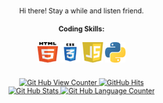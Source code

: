 ##

<div align='center'>
  <p width="250px"> 
    Hi there! Stay a while and listen friend.
  </p>
</div>

<div align='center'>
  <h4>Coding Skills:</h4>
  <code><img alt="HTML 5" width="42" height="42" src="/images/html5.svg"></code>
  <code><img alt="CSS 3" width="42" height="42" src="/images/css3.svg"></code>
  <code><img alt="Javascript" width="42" height="42" src="/images/javascript.svg"></code>
  <code><img alt="Python" width="42" height="42" src="/images/python.svg"></code>
</div>

##

<div align='center'>
  <a href="https://github.com/endyboi" target="_blank">
    <img alt="Git Hub View Counter" src="https://komarev.com/ghpvc/?username=endyboi&style=flat-square&color=blueviolet" />
  </a>
  <a href="https://github.com/endyboi/endyboi" target="_blank">
    <img alt="GitHub Hits" src="https://img.shields.io/github/last-commit/endyboi/endyboi?label=Profile%20Updated&style=flat-square" />
  </a>
  <br>
  <a href="https://github.com/endyboi">
    <img alt="Git Hub Stats" height="150px" src="https://github-readme-stats.vercel.app/api?username=endyboi&count_private=true&show_icons=true&theme=dracula" />
  </a>
  <a href="https://github.com/endyboi">
    <img alt="Git Hub Language Counter" height="150px" src="https://github-readme-stats.vercel.app/api/top-langs/?username=endyboi&langs_count=8&layout=compact&theme=dracula&hide=c,c%2B%2B,jupyter%20notebook,mathematica" />
  </a>
</div>

<!--
**EndyBoi/EndyBoi** is a ✨ _special_ ✨ repository because its `README.md` (this file) appears on your GitHub profile.

Here are some ideas to get you started:

- 🔭 I’m currently working on ...
- 🌱 I’m currently learning ...
- 👯 I’m looking to collaborate on ...
- 🤔 I’m looking for help with ...
- 💬 Ask me about ...
- 📫 How to reach me: ...
- 😄 Pronouns: ...
- ⚡ Fun fact: ...
-->
